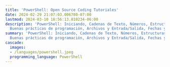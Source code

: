 ```yaml
---
title: 'PowerShell: Open Source Coding Tutoriales'
date: 2024-02-29 21:07:03.006780-07:00
lastmod: 2024-03-10 18:56:13.810234-06:00
description: 'PowerShell: Iniciando, Cadenas de Texto, Números, Estructuras de datos,
  Buenas prácticas de programación, Archivos y Entrada/Salida, Fechas y horas,…'
summary: 'PowerShell: Iniciando, Cadenas de Texto, Números, Estructuras de datos,
  Buenas prácticas de programación, Archivos y Entrada/Salida, Fechas y horas,…'
cascade:
  images:
  - /languages/powershell.jpeg
  programming_language: PowerShell
---
```

